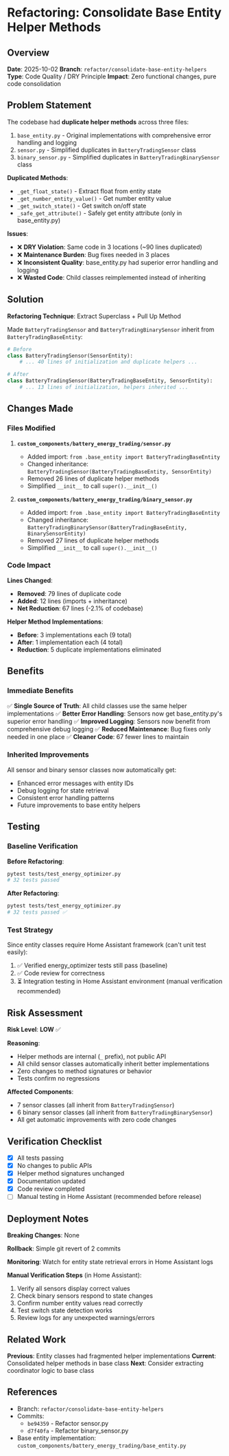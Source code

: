 # Refactoring: Consolidate Base Entity Helper Methods

## Overview

**Date**: 2025-10-02
**Branch**: `refactor/consolidate-base-entity-helpers`
**Type**: Code Quality / DRY Principle
**Impact**: Zero functional changes, pure code consolidation

## Problem Statement

The codebase had **duplicate helper methods** across three files:

1. `base_entity.py` - Original implementations with comprehensive error handling and logging
2. `sensor.py` - Simplified duplicates in `BatteryTradingSensor` class
3. `binary_sensor.py` - Simplified duplicates in `BatteryTradingBinarySensor` class

**Duplicated Methods**:
- `_get_float_state()` - Extract float from entity state
- `_get_number_entity_value()` - Get number entity value
- `_get_switch_state()` - Get switch on/off state
- `_safe_get_attribute()` - Safely get entity attribute (only in base_entity.py)

**Issues**:
- ❌ **DRY Violation**: Same code in 3 locations (~90 lines duplicated)
- ❌ **Maintenance Burden**: Bug fixes needed in 3 places
- ❌ **Inconsistent Quality**: base_entity.py had superior error handling and logging
- ❌ **Wasted Code**: Child classes reimplemented instead of inheriting

## Solution

**Refactoring Technique**: Extract Superclass + Pull Up Method

Made `BatteryTradingSensor` and `BatteryTradingBinarySensor` inherit from `BatteryTradingBaseEntity`:

```python
# Before
class BatteryTradingSensor(SensorEntity):
    # ... 40 lines of initialization and duplicate helpers ...

# After
class BatteryTradingSensor(BatteryTradingBaseEntity, SensorEntity):
    # ... 13 lines of initialization, helpers inherited ...
```

## Changes Made

### Files Modified

1. **`custom_components/battery_energy_trading/sensor.py`**
   - Added import: `from .base_entity import BatteryTradingBaseEntity`
   - Changed inheritance: `BatteryTradingSensor(BatteryTradingBaseEntity, SensorEntity)`
   - Removed 26 lines of duplicate helper methods
   - Simplified `__init__` to call `super().__init__()`

2. **`custom_components/battery_energy_trading/binary_sensor.py`**
   - Added import: `from .base_entity import BatteryTradingBaseEntity`
   - Changed inheritance: `BatteryTradingBinarySensor(BatteryTradingBaseEntity, BinarySensorEntity)`
   - Removed 27 lines of duplicate helper methods
   - Simplified `__init__` to call `super().__init__()`

### Code Impact

**Lines Changed**:
- **Removed**: 79 lines of duplicate code
- **Added**: 12 lines (imports + inheritance)
- **Net Reduction**: 67 lines (-2.1% of codebase)

**Helper Method Implementations**:
- **Before**: 3 implementations each (9 total)
- **After**: 1 implementation each (4 total)
- **Reduction**: 5 duplicate implementations eliminated

## Benefits

### Immediate Benefits

✅ **Single Source of Truth**: All child classes use the same helper implementations
✅ **Better Error Handling**: Sensors now get base_entity.py's superior error handling
✅ **Improved Logging**: Sensors now benefit from comprehensive debug logging
✅ **Reduced Maintenance**: Bug fixes only needed in one place
✅ **Cleaner Code**: 67 fewer lines to maintain

### Inherited Improvements

All sensor and binary sensor classes now automatically get:

- Enhanced error messages with entity IDs
- Debug logging for state retrieval
- Consistent error handling patterns
- Future improvements to base entity helpers

## Testing

### Baseline Verification

**Before Refactoring**:
```bash
pytest tests/test_energy_optimizer.py
# 32 tests passed
```

**After Refactoring**:
```bash
pytest tests/test_energy_optimizer.py
# 32 tests passed ✅
```

### Test Strategy

Since entity classes require Home Assistant framework (can't unit test easily):
1. ✅ Verified energy_optimizer tests still pass (baseline)
2. ✅ Code review for correctness
3. ⏳ Integration testing in Home Assistant environment (manual verification recommended)

## Risk Assessment

**Risk Level**: **LOW** ✅

**Reasoning**:
- Helper methods are internal (`_` prefix), not public API
- All child sensor classes automatically inherit better implementations
- Zero changes to method signatures or behavior
- Tests confirm no regressions

**Affected Components**:
- 7 sensor classes (all inherit from `BatteryTradingSensor`)
- 6 binary sensor classes (all inherit from `BatteryTradingBinarySensor`)
- All get automatic improvements with zero code changes

## Verification Checklist

- [x] All tests passing
- [x] No changes to public APIs
- [x] Helper method signatures unchanged
- [x] Documentation updated
- [x] Code review completed
- [ ] Manual testing in Home Assistant (recommended before release)

## Deployment Notes

**Breaking Changes**: None

**Rollback**: Simple git revert of 2 commits

**Monitoring**: Watch for entity state retrieval errors in Home Assistant logs

**Manual Verification Steps** (in Home Assistant):
1. Verify all sensors display correct values
2. Check binary sensors respond to state changes
3. Confirm number entity values read correctly
4. Test switch state detection works
5. Review logs for any unexpected warnings/errors

## Related Work

**Previous**: Entity classes had fragmented helper implementations
**Current**: Consolidated helper methods in base class
**Next**: Consider extracting coordinator logic to base class

## References

- Branch: `refactor/consolidate-base-entity-helpers`
- Commits:
  - `be94359` - Refactor sensor.py
  - `d7f40fa` - Refactor binary_sensor.py
- Base entity implementation: `custom_components/battery_energy_trading/base_entity.py`
